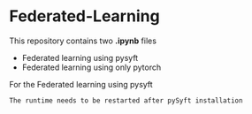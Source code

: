 # Federated-Learning

This repository contains two **.ipynb** files 

- Federated learning using pysyft
- Federated learning using only pytorch

For the Federated learning using pysyft

```
The runtime needs to be restarted after pySyft installation
```
